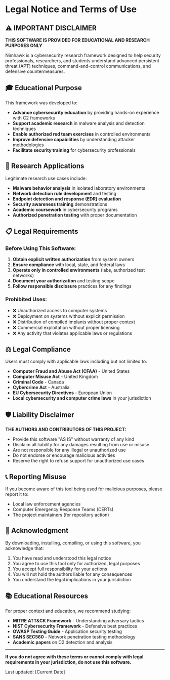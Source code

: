 # Legal Notice and Terms of Use

## ⚠️ IMPORTANT DISCLAIMER

**THIS SOFTWARE IS PROVIDED FOR EDUCATIONAL AND RESEARCH PURPOSES ONLY**

Nimhawk is a cybersecurity research framework designed to help security professionals, researchers, and students understand advanced persistent threat (APT) techniques, command-and-control communications, and defensive countermeasures.

## 🎓 Educational Purpose

This framework was developed to:

- **Advance cybersecurity education** by providing hands-on experience with C2 frameworks
- **Support academic research** in malware analysis and detection techniques
- **Enable authorized red team exercises** in controlled environments
- **Improve defensive capabilities** by understanding attacker methodologies
- **Facilitate security training** for cybersecurity professionals

## 🔬 Research Applications

Legitimate research use cases include:

- **Malware behavior analysis** in isolated laboratory environments
- **Network detection rule development** and testing
- **Endpoint detection and response (EDR) evaluation**
- **Security awareness training** demonstrations
- **Academic coursework** in cybersecurity programs
- **Authorized penetration testing** with proper documentation

## 📋 Legal Requirements

### Before Using This Software:

1. **Obtain explicit written authorization** from system owners
2. **Ensure compliance** with local, state, and federal laws
3. **Operate only in controlled environments** (labs, authorized test networks)
4. **Document your authorization** and testing scope
5. **Follow responsible disclosure** practices for any findings

### Prohibited Uses:

- ❌ Unauthorized access to computer systems
- ❌ Deployment on systems without explicit permission
- ❌ Distribution of compiled implants without proper context
- ❌ Commercial exploitation without proper licensing
- ❌ Any activity that violates applicable laws or regulations

## ⚖️ Legal Compliance

Users must comply with applicable laws including but not limited to:

- **Computer Fraud and Abuse Act (CFAA)** - United States
- **Computer Misuse Act** - United Kingdom  
- **Criminal Code** - Canada
- **Cybercrime Act** - Australia
- **EU Cybersecurity Directives** - European Union
- **Local cybersecurity and computer crime laws** in your jurisdiction

## 🛡️ Liability Disclaimer

**THE AUTHORS AND CONTRIBUTORS OF THIS PROJECT:**

- Provide this software "AS IS" without warranty of any kind
- Disclaim all liability for any damages resulting from use or misuse
- Are not responsible for any illegal or unauthorized use
- Do not endorse or encourage malicious activities
- Reserve the right to refuse support for unauthorized use cases

## 📞 Reporting Misuse

If you become aware of this tool being used for malicious purposes, please report it to:

- Local law enforcement agencies
- Computer Emergency Response Teams (CERTs)
- The project maintainers (for repository action)

## 🤝 Acknowledgment

By downloading, installing, compiling, or using this software, you acknowledge that:

1. You have read and understood this legal notice
2. You agree to use this tool only for authorized, legal purposes
3. You accept full responsibility for your actions
4. You will not hold the authors liable for any consequences
5. You understand the legal implications in your jurisdiction

## 📚 Educational Resources

For proper context and education, we recommend studying:

- **MITRE ATT&CK Framework** - Understanding adversary tactics
- **NIST Cybersecurity Framework** - Defensive best practices
- **OWASP Testing Guide** - Application security testing
- **SANS SEC560** - Network penetration testing methodology
- **Academic papers** on C2 detection and analysis

---

**If you do not agree with these terms or cannot comply with legal requirements in your jurisdiction, do not use this software.**

Last updated: [Current Date] 